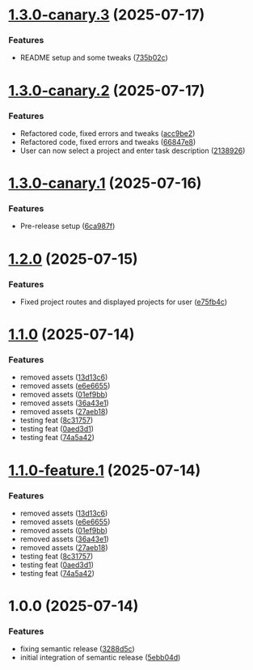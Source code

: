 # [1.3.0-canary.3](https://github.com/rahibbutt/time-management/compare/v1.3.0-canary.2...v1.3.0-canary.3) (2025-07-17)


### Features

* README setup and some tweaks ([735b02c](https://github.com/rahibbutt/time-management/commit/735b02c2ff337ceac3f1d9751a8e713183f67c8c))

# [1.3.0-canary.2](https://github.com/rahibbutt/time-management/compare/v1.3.0-canary.1...v1.3.0-canary.2) (2025-07-17)


### Features

* Refactored code, fixed errors and tweaks ([acc9be2](https://github.com/rahibbutt/time-management/commit/acc9be2e7c3103db6a8a9b0b6f59612f0413f293))
* Refactored code, fixed errors and tweaks ([66847e8](https://github.com/rahibbutt/time-management/commit/66847e8cf4cc688ae076f475a8744125398b834e))
* User can now select a project and enter task description ([2138926](https://github.com/rahibbutt/time-management/commit/2138926dcdf7531a9c24b453960283c9be336661))

# [1.3.0-canary.1](https://github.com/rahibbutt/time-management/compare/v1.2.0...v1.3.0-canary.1) (2025-07-16)


### Features

* Pre-release setup ([6ca987f](https://github.com/rahibbutt/time-management/commit/6ca987f2abbddebd17997b71508435a5cab9aa88))

# [1.2.0](https://github.com/rahibbutt/time-management/compare/v1.1.0...v1.2.0) (2025-07-15)


### Features

* Fixed project routes and displayed projects for user ([e75fb4c](https://github.com/rahibbutt/time-management/commit/e75fb4c0287a4e7bbf8d62c34ff7660bb7ea3b0b))

# [1.1.0](https://github.com/rahibbutt/time-management/compare/v1.0.0...v1.1.0) (2025-07-14)


### Features

* removed assets ([13d13c6](https://github.com/rahibbutt/time-management/commit/13d13c61f32b07765770c365145dae326dcaa6d7))
* removed assets ([e6e6655](https://github.com/rahibbutt/time-management/commit/e6e6655d77380b7da0c9df2940a683ba545bae70))
* removed assets ([01ef9bb](https://github.com/rahibbutt/time-management/commit/01ef9bb1e578ab13f7ed3e2f9d5b395a83db1027))
* removed assets ([36a43e1](https://github.com/rahibbutt/time-management/commit/36a43e1cc98f56834589e93ccbe2a8caeefec46a))
* removed assets ([27aeb18](https://github.com/rahibbutt/time-management/commit/27aeb188d9ba3127d48d90694ba76c0c314b5d3f))
* testing feat ([8c31757](https://github.com/rahibbutt/time-management/commit/8c317571eb3d190bc6742f5eb8e562b8aadd9331))
* testing feat ([0aed3d1](https://github.com/rahibbutt/time-management/commit/0aed3d18975de58e81b0d564baa4cafd7923b2cb))
* testing feat ([74a5a42](https://github.com/rahibbutt/time-management/commit/74a5a42083781c1f97fa0587bf812c91f70737e6))

# [1.1.0-feature.1](https://github.com/rahibbutt/time-management/compare/v1.0.0...v1.1.0-feature.1) (2025-07-14)


### Features

* removed assets ([13d13c6](https://github.com/rahibbutt/time-management/commit/13d13c61f32b07765770c365145dae326dcaa6d7))
* removed assets ([e6e6655](https://github.com/rahibbutt/time-management/commit/e6e6655d77380b7da0c9df2940a683ba545bae70))
* removed assets ([01ef9bb](https://github.com/rahibbutt/time-management/commit/01ef9bb1e578ab13f7ed3e2f9d5b395a83db1027))
* removed assets ([36a43e1](https://github.com/rahibbutt/time-management/commit/36a43e1cc98f56834589e93ccbe2a8caeefec46a))
* removed assets ([27aeb18](https://github.com/rahibbutt/time-management/commit/27aeb188d9ba3127d48d90694ba76c0c314b5d3f))
* testing feat ([8c31757](https://github.com/rahibbutt/time-management/commit/8c317571eb3d190bc6742f5eb8e562b8aadd9331))
* testing feat ([0aed3d1](https://github.com/rahibbutt/time-management/commit/0aed3d18975de58e81b0d564baa4cafd7923b2cb))
* testing feat ([74a5a42](https://github.com/rahibbutt/time-management/commit/74a5a42083781c1f97fa0587bf812c91f70737e6))

# 1.0.0 (2025-07-14)


### Features

* fixing semantic release ([3288d5c](https://github.com/rahibbutt/time-management/commit/3288d5cb6c2a2024ae45f325ee8581d48514c66f))
* initial integration of semantic release ([5ebb04d](https://github.com/rahibbutt/time-management/commit/5ebb04d833ec8262f7e77df50f9da95508de2c73))
